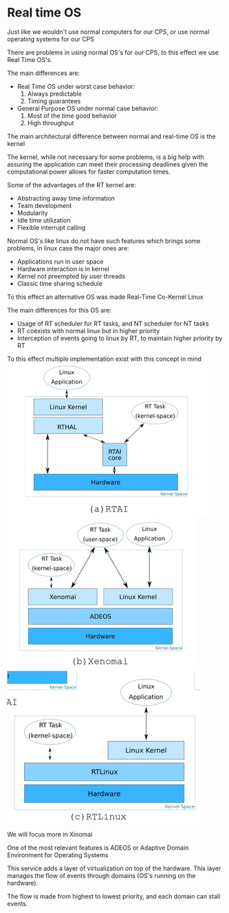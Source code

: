 # Real time OS

Just like we wouldn't use normal computers for our CPS, or use normal operating systems for our CPS

There are problems in using normal OS's for our CPS, to this effect we use Real Time OS's.

The main differences are:
- Real Time OS under worst case behavior:
  1. Always predictable
  2. Timing guarantees
- General Purpose OS under normal case behavior:
  1. Most of the time good behavior
  2. High throughput

The main architectural difference between normal and real-time OS is the kernel

The kernel, while not necessary for some problems, is a big help with assuring the application can meet their processing deadlines given the computational power allows for faster computation times.

Some of the advantages of the RT kernel are:
- Abstracting away time information
- Team development
- Modularity
- Idle time utilization
- Flexible interrupt calling

Normal OS's like linux do not have such features which brings some problems, in linux case the major ones are:
- Applications run in user space
- Hardware interaction is in kernel
- Kernel not preempted by user threads
- Classic time sharing schedule

To this effect an alternative OS was made Real-Time Co-Kernel Linux

The main differences for this OS are:
- Usage of RT scheduler for RT tasks, and NT scheduler for NT tasks
- RT coexists with normal linux but in higher priority
- Interception of events going to linux by RT, to maintain higher priority by RT

To this effect multiple implementation exist with this concept in mind
![312](../Images/RTAI.png) ![300](../Images/Xonomai.png) ![310](../Images/RTLinux.png)

We will focus more in Xinomai

One of the most relevant features is ADEOS or Adaptive Domain Environment for Operating Systems

This service adds a layer of virtualization on top of the hardware. This layer manages the flow of events through domains (OS's running on the hardware).

The flow is made from highest to lowest priority, and each domain can stall events.

